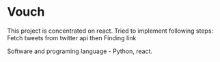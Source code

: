 # Vouch


This project is concentrated on react.
Tried to implement following steps:
Fetch tweets from twitter api then 
Finding link


Software and programing language - Python, react.

